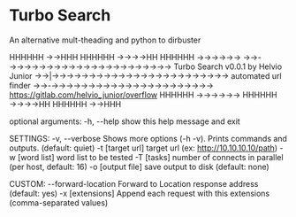# Turbo Search

An alternative mult-theading and python to dirbuster

HHHHHH           →→HHH
HHHHHH           →→→→HH
HHHHHH           →→→→→→
→→-→→→→→→→→→→→→→→→→→→→→→→          Turbo Search v0.0.1 by Helvio Junior
→→|→→→→→→→→→→→→→→→→→→→→→→→→        automated url finder
→→-→→→→→→→→→→→→→→→→→→→→→→          https://gitlab.com/helvio_junior/overflow
HHHHHH           →→→→→→
HHHHHH           →→→→HH
HHHHHH           →→HHH

    
optional arguments:
  -h, --help          show this help message and exit

SETTINGS:
  -v, --verbose       Shows more options (-h -v). Prints commands and outputs. (default: quiet)
  -t [target url]     target url (ex: http://10.10.10.10/path)
  -w [word list]      word list to be tested
  -T [tasks]          number of connects in parallel (per host, default: 16)
  -o [output file]    save output to disk (default: none)

CUSTOM:
  --forward-location  Forward to Location response address (default: yes)
  -x [extensions]     Append each request with this extensions (comma-separated values)

